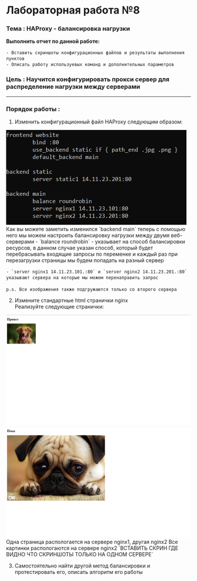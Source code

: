 # Лабораторная работа №8
### Тема : HAProxy - балансировка нагрузки
**Выполнить отчет по данной работе:**  
```
- Вставить скриншоты конфигурационных файлов и результаты выполнения пунктов  
- Описать работу используевых команд и дополнительных параметров
```

### Цель : Научится конфигурировать прокси сервер для распределение нагрузки между серверами
---
### Порядок работы :

1. Изменить конфигурационный файл HAProxy следующим образом:  
<img src="src/img/lb8/HAProxy_cfg.png">  
Как вы можете заметить изменился `backend main` теперь с помощью него мы можем настроить балансировку нагрузки между двумя веб-серверами  
    - `balance roundrobin` - указывает на способ балансировки ресурсов, в данном случае указан способ, который будет перебрасывать входящие запросы по переменке и каждый раз при перезагрузки страницы мы будем попадать на разный сервер
    
    - `server nginx1 14.11.23.101.:80` и `server nginx2 14.11.23.201.:80` указывают сервера на которые мы можем перенаправить запрос  
    
    p.s. Все изображения также подгружаются только со второго сервера

2. Измените стандартные html странички nginx  
Реализуйте следующие странички:  
<img src="src/img/lb8/nginx2.png">  
<img src="src/img/lb8/nginx1.png">  
Одна страница распологается на сервере nginx1, другая nginx2  
Все картинки распологаются на сервере nginx2  
`ВСТАВИТЬ СКРИН ГДЕ ВИДНО ЧТО СКРИНШОТЫ ТОЛЬКО НА ОДНОМ СЕРВЕРЕ`


3. Самостоятельно найти другой метод балансировки и протестировать его, описать алгоритм его работы